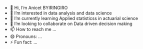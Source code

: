 - 👋 Hi, I’m Anicet BYIRINGIRO 
- 👀 I’m interested in data analysis and data science
- 🌱 I’m currently learning Applied statisticss in actuarial science 
- 💞️ I’m looking to collaborate on Data driven decision making
- 📫 How to reach me ...
- 😄 Pronouns: ...
- ⚡ Fun fact: ...

<!---
newan1/newan1 is a ✨ special ✨ repository because its `README.md` (this file) appears on your GitHub profile.
You can click the Preview link to take a look at your changes.
--->
